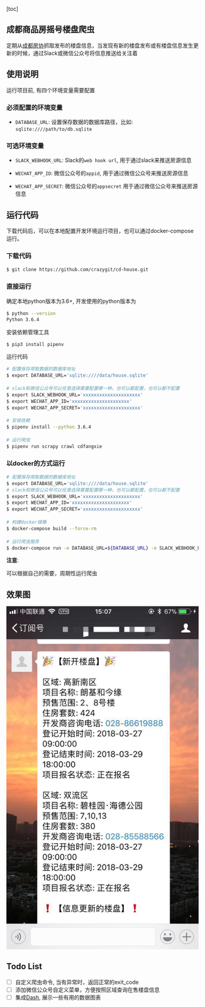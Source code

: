 [toc]

## 成都商品房摇号楼盘爬虫

定期从[成都房协](http://171.221.172.13:8888/lottery/accept/projectList)抓取发布的楼盘信息，当发现有新的楼盘发布或有楼盘信息发生更新的时候，通过Slack或微信公众号将信息推送给关注着

## 使用说明

运行项目前, 有四个环境变量需要配置

### 必须配置的环境变量

* `DATABASE_URL`: 设置保存数据的数据库路径，比如: `sqlite:////path/to/db.sqlite`

### 可选环境变量

* `SLACK_WEBHOOK_URL`: Slack的`web hook url`, 用于通过slack来推送房源信息

* `WECHAT_APP_ID`: 微信公众号的`appid`, 用于通过微信公众号来推送房源信息
* `WECHAT_APP_SECRET`: 微信公众号的`appsecret`
用于通过微信公众号来推送房源信息


## 运行代码

下载代码后，可以在本地配置开发环境运行项目，也可以通过docker-compose运行。

### 下载代码

```bash
$ git clone https://github.com/crazygit/cd-house.git
```

### 直接运行

确定本地python版本为3.6+, 开发使用的python版本为

```bash
$ python --version
Python 3.6.4
```

安装依赖管理工具

```
$ pip3 install pipenv
```

运行代码

```bash
# 配置保存爬取数据的数据库地址
$ export DATABASE_URL='sqlite:////data/house.sqlite'

# slack和微信公众号可以任意选择需要配置哪一种，也可以都配置，也可以都不配置
$ export SLACK_WEBHOOK_URL='xxxxxxxxxxxxxxxxxxxxx'
$ export WECHAT_APP_ID='xxxxxxxxxxxxxxxxxxxxx'
$ export WECHAT_APP_SECRET='xxxxxxxxxxxxxxxxxxxxx'

# 安装依赖
$ pipenv install --python 3.6.4

# 运行爬虫
$ pipenv run scrapy crawl cdfangxie
```

### 以docker的方式运行

```bash
# 配置保存爬取数据的数据库地址
$ export DATABASE_URL='sqlite:////data/house.sqlite'
# slack和微信公众号可以任意选择需要配置哪一种，也可以都配置，也可以都不配置
$ export SLACK_WEBHOOK_URL='xxxxxxxxxxxxxxxxxxxxx'
$ export WECHAT_APP_ID='xxxxxxxxxxxxxxxxxxxxx'
$ export WECHAT_APP_SECRET='xxxxxxxxxxxxxxxxxxxxx'

# 构建docker镜像
$ docker-compose build --force-rm

# 运行爬虫服务
$ docker-compose run -e DATABASE_URL=${DATABASE_URL} -e SLACK_WEBHOOK_URL=${SLACK_WEBHOOK_URL} -e WECHAT_APP_ID=${WECHAT_APP_ID} -e WECHAT_APP_SECRET=${WECHAT_APP_SECRET} crawler
```

**注意**:

可以根据自己的需要，周期性运行爬虫

## 效果图

![微信公众号效果图](screenshots/wechat-demo.jpeg)

## Todo List

* [ ] 自定义爬虫命令, 当有异常时，返回正常的exit_code
* [ ] 添加微信公众号自定义菜单，方便按照区域查询在售楼盘信息
* [ ] 集成[Dash](https://plot.ly/products/dash/), 展示一些有用的数据图表
